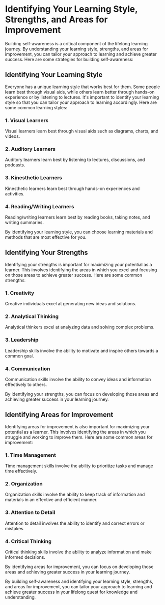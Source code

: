 Identifying Your Learning Style, Strengths, and Areas for Improvement
=========================================================================================================

Building self-awareness is a critical component of the lifelong learning journey. By understanding your learning style, strengths, and areas for improvement, you can tailor your approach to learning and achieve greater success. Here are some strategies for building self-awareness:

Identifying Your Learning Style
-------------------------------

Everyone has a unique learning style that works best for them. Some people learn best through visual aids, while others learn better through hands-on experience or by listening to lectures. It's important to identify your learning style so that you can tailor your approach to learning accordingly. Here are some common learning styles:

### 1. Visual Learners

Visual learners learn best through visual aids such as diagrams, charts, and videos.

### 2. Auditory Learners

Auditory learners learn best by listening to lectures, discussions, and podcasts.

### 3. Kinesthetic Learners

Kinesthetic learners learn best through hands-on experiences and activities.

### 4. Reading/Writing Learners

Reading/writing learners learn best by reading books, taking notes, and writing summaries.

By identifying your learning style, you can choose learning materials and methods that are most effective for you.

Identifying Your Strengths
--------------------------

Identifying your strengths is important for maximizing your potential as a learner. This involves identifying the areas in which you excel and focusing on those areas to achieve greater success. Here are some common strengths:

### 1. Creativity

Creative individuals excel at generating new ideas and solutions.

### 2. Analytical Thinking

Analytical thinkers excel at analyzing data and solving complex problems.

### 3. Leadership

Leadership skills involve the ability to motivate and inspire others towards a common goal.

### 4. Communication

Communication skills involve the ability to convey ideas and information effectively to others.

By identifying your strengths, you can focus on developing those areas and achieving greater success in your learning journey.

Identifying Areas for Improvement
---------------------------------

Identifying areas for improvement is also important for maximizing your potential as a learner. This involves identifying the areas in which you struggle and working to improve them. Here are some common areas for improvement:

### 1. Time Management

Time management skills involve the ability to prioritize tasks and manage time effectively.

### 2. Organization

Organization skills involve the ability to keep track of information and materials in an effective and efficient manner.

### 3. Attention to Detail

Attention to detail involves the ability to identify and correct errors or mistakes.

### 4. Critical Thinking

Critical thinking skills involve the ability to analyze information and make informed decisions.

By identifying areas for improvement, you can focus on developing those areas and achieving greater success in your learning journey.

By building self-awareness and identifying your learning style, strengths, and areas for improvement, you can tailor your approach to learning and achieve greater success in your lifelong quest for knowledge and understanding.


